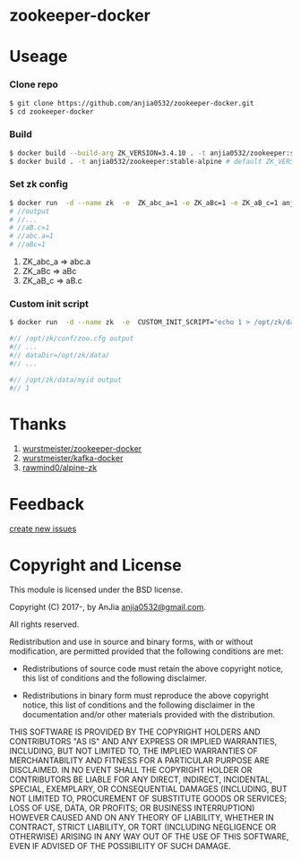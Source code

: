 zookeeper-docker
================

Useage
================

### Clone repo

```bash
$ git clone https://github.com/anjia0532/zookeeper-docker.git
$ cd zookeeper-docker
```

### Build

```bash
$ docker build --build-arg ZK_VERSION=3.4.10 . -t anjia0532/zookeeper:stable-alpine
$ docker build . -t anjia0532/zookeeper:stable-alpine # default ZK_VERSION is 3.4.11
```

### Set zk config
```bash
$ docker run  -d --name zk  -e  ZK_abc_a=1 -e ZK_aBc=1 -e ZK_aB_c=1 anjia0532/zookeeper:3.4.11-alpine && docker container exec zk cat /opt/zk/conf/zoo.cfg
# //output 
# //...
# //aB.c=1
# //abc.a=1
# //aBc=1

```

1. ZK_abc_a => abc.a
2. ZK_aBc => aBc
3. ZK_aB_c => aB.c

### Custom init script
```bash
$ docker run  -d --name zk  -e  CUSTOM_INIT_SCRIPT="echo 1 > /opt/zk/data/myid" -e ZK_dataDir="/opt/zk/data/" anjia0532/zookeeper:3.4.11-alpine && docker container exec zk cat /opt/zk/conf/zoo.cfg && docker container exec zk cat /opt/zk/data/myid

#// /opt/zk/conf/zoo.cfg output
#// ...
#// dataDir=/opt/zk/data/
#// ...

#// /opt/zk/data/myid output
#// 1
```

Thanks
================
1. [wurstmeister/zookeeper-docker](https://github.com/wurstmeister/zookeeper-docker)
2. [wurstmeister/kafka-docker](https://github.com/wurstmeister/kafka-docker)
3. [rawmind0/alpine-zk](https://github.com/rawmind0/alpine-zk)

Feedback
=====================
[create new issues](https://github.com/anjia0532/zookeeper-docker/issues/new)

Copyright and License
=====================

This module is licensed under the BSD license.

Copyright (C) 2017-, by AnJia <anjia0532@gmail.com>.

All rights reserved.

Redistribution and use in source and binary forms, with or without modification, are permitted provided that the following conditions are met:

* Redistributions of source code must retain the above copyright notice, this list of conditions and the following disclaimer.

* Redistributions in binary form must reproduce the above copyright notice, this list of conditions and the following disclaimer in the documentation and/or other materials provided with the distribution.

THIS SOFTWARE IS PROVIDED BY THE COPYRIGHT HOLDERS AND CONTRIBUTORS "AS IS" AND ANY EXPRESS OR IMPLIED WARRANTIES, INCLUDING, BUT NOT LIMITED TO, THE IMPLIED WARRANTIES OF MERCHANTABILITY AND FITNESS FOR A PARTICULAR PURPOSE ARE DISCLAIMED. IN NO EVENT SHALL THE COPYRIGHT HOLDER OR CONTRIBUTORS BE LIABLE FOR ANY DIRECT, INDIRECT, INCIDENTAL, SPECIAL, EXEMPLARY, OR CONSEQUENTIAL DAMAGES (INCLUDING, BUT NOT LIMITED TO, PROCUREMENT OF SUBSTITUTE GOODS OR SERVICES; LOSS OF USE, DATA, OR PROFITS; OR BUSINESS INTERRUPTION) HOWEVER CAUSED AND ON ANY THEORY OF LIABILITY, WHETHER IN CONTRACT, STRICT LIABILITY, OR TORT (INCLUDING NEGLIGENCE OR OTHERWISE) ARISING IN ANY WAY OUT OF THE USE OF THIS SOFTWARE, EVEN IF ADVISED OF THE POSSIBILITY OF SUCH DAMAGE.
